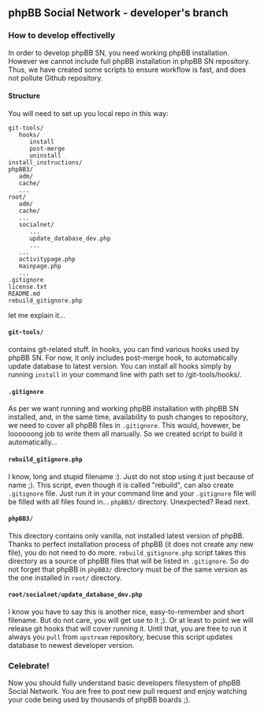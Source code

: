 ## phpBB Social Network - developer's branch

### How to develop effectivelly
In order to develop phpBB SN, you need working phpBB installation. However we cannot include full phpBB installation in phpBB SN repository. Thus, we have created some scripts to ensure workflow is fast, and does not pollute Github repository.

#### Structure
You will need to set up you local repo in this way:
```
git-tools/
   hooks/
      install
      post-merge
      uninstall
install_instructions/
phpBB3/
   adm/
   cache/
   ...
root/
   adm/
   cache/
   ...
   socialnet/
      ...
      update_database_dev.php
      ...
   ...
   activitypage.php
   mainpage.php
   ...
.gitignore
license.txt
README.md
rebuild_gitignore.php
```
let me explain it...

#### `git-tools/`
contains git-related stuff. In hooks, you can find various hooks used by phpBB SN. For now, it only includes post-merge hook, to automatically update database to latest version. You can install all hooks simply by running `install` in your command line with path set to /git-tools/hooks/.

#### `.gitignore`
As per we want running and working phpBB installation with phpBB SN installed, and, in the same time, availability to push changes to repository, we need to cover all phpBB files in `.gitignore`. This would, hovewer, be loooooong job to write them all manually. So we created script to build it automatically...

#### `rebuild_gitignore.php`
I know, long and stupid filename :). Just do not stop using it just because of name ;). This script, even though it is called "rebuild", can also create `.gitignore` file. Just run it in your command line and your `.gitignore` file will be filled with all files found in... `phpBB3/` directory. Unexpected? Read next.

#### `phpBB3/`
This directory contains only vanilla, not installed latest version of phpBB. Thanks to perfect installation process of phpBB (it does not create any new file), you do not need to do more. `rebuild_gitignore.php` script takes this directory as a source of phpBB files that will be listed in `.gitignore`. So do not forget that phpBB in `phpBB3/` directory must be of the same version as the one installed in `root/` directory.

#### `root/socialnet/update_database_dev.php`
I know you have to say this is another nice, easy-to-remember and short filename. But do not care, you will get use to it ;). Or at least to point we will release git hooks that will cover running it. Until that, you are free to run it always you `pull` from `upstream` repository, becuse this script updates database to newest developer version.

### Celebrate!
Now you should fully understand basic developers filesystem of phpBB Social Network. You are free to post new pull request and enjoy watching your code being used by thousands of phpBB boards ;).